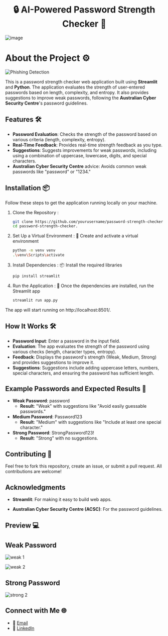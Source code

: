<h1 align="center">🔒 AI-Powered Password Strength Checker 🔑</h1>

![image](https://github.com/user-attachments/assets/86a53b50-964c-42ce-843b-b906e2cf06f4)



# About the Project ⚙️

![Phishing Detection](https://img.shields.io/badge/Phishing%20Detection-Active-brightgreen)

This is a password strength checker web application built using **Streamlit** and **Python**. The application evaluates the strength of user-entered passwords based on length, complexity, and entropy. It also provides suggestions to improve weak passwords, following the **Australian Cyber Security Centre**'s password guidelines.

## Features 🛠️
- **Password Evaluation**: Checks the strength of the password based on various criteria (length, complexity, entropy).
- **Real-Time Feedback**: Provides real-time strength feedback as you type.
- **Suggestions**: Suggests improvements for weak passwords, including using a combination of uppercase, lowercase, digits, and special characters.
- **Australian Cyber Security Centre** advice: Avoids common weak passwords like "password" or "1234."

## Installation 📦

Follow these steps to get the application running locally on your machine.

1. Clone the Repository :
   
    ```bash
    git clone https://github.com/yourusername/password-strength-checker.git
    cd password-strength-checker.

2. Set Up a Virtual Environment : 🔧
Create and activate a virtual environment
    
    ```bash
    python -m venv venv
    .\venv\Scripts\activate

3. Install Dependencies : 📦
Install the required libraries

    ```bash
    pip install streamlit

4. Run the Application : 🚀
Once the dependencies are installed, run the Streamlit app

    ```bash
    streamlit run app.py
    
The app will start running on http://localhost:8501/.

## How It Works 🛠️

- **Password Input**: Enter a password in the input field.
- **Evaluation**: The app evaluates the strength of the password using various checks (length, character types, entropy).
- **Feedback**: Displays the password's strength (Weak, Medium, Strong) and provides suggestions to improve it.
- **Suggestions**: Suggestions include adding uppercase letters, numbers, special characters, and ensuring the password has sufficient length.

## Example Passwords and Expected Results 🔐

- **Weak Password**: password
  - **Result**: "Weak" with suggestions like "Avoid easily guessable passwords."
- **Medium Password**: Password123
  - **Result**: "Medium" with suggestions like "Include at least one special character."
- **Strong Password**: StrongPassword123!
  - **Result**: "Strong" with no suggestions.

## Contributing 🤝

Feel free to fork this repository, create an issue, or submit a pull request. All contributions are welcome!

## Acknowledgments

- **Streamlit**: For making it easy to build web apps.

- **Australian Cyber Security Centre (ACSC)**: For the password guidelines.

## Preview 💻

## Weak Password

![weak 1](https://github.com/user-attachments/assets/7a62e837-dbe9-435f-81e9-23cff8cd8b76)

![weak 2](https://github.com/user-attachments/assets/bdd9ceca-6b63-47d7-966d-2272e8959589)

## Strong Password

![strong 2](https://github.com/user-attachments/assets/461c4b3e-6bcd-4604-a51c-4c7cb59eee19)

## Connect with Me 🌐

- 📧 [Email](mailto:gauravghandat12@gmail.com)
- 💼 [LinkedIn](www.linkedin.com/in/gaurav-ghandat-68a5a22b4)
















